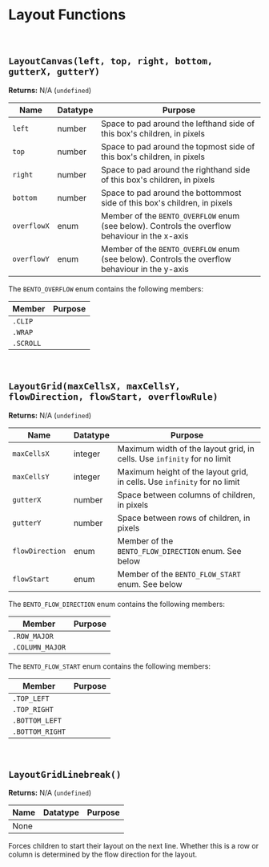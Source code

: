 # Layout Functions

&nbsp;

## `LayoutCanvas(left, top, right, bottom, gutterX, gutterY)`

**Returns:** N/A (`undefined`)

|Name       |Datatype|Purpose                                                                                       |
|-----------|--------|----------------------------------------------------------------------------------------------|
|`left`     |number  |Space to pad around the lefthand side of this box's children, in pixels                       |
|`top`      |number  |Space to pad around the topmost side of this box's children, in pixels                        |
|`right`    |number  |Space to pad around the righthand side of this box's children, in pixels                      |
|`bottom`   |number  |Space to pad around the bottommost side of this box's children, in pixels                     |
|`overflowX`|enum    |Member of the `BENTO_OVERFLOW` enum (see below). Controls the overflow behaviour in the x-axis|
|`overflowY`|enum    |Member of the `BENTO_OVERFLOW` enum (see below). Controls the overflow behaviour in the y-axis|

The `BENTO_OVERFLOW` enum contains the following members:

|Member   |Purpose|
|---------|-------|
|`.CLIP`  |       |
|`.WRAP`  |       |
|`.SCROLL`|       |

&nbsp;

## `LayoutGrid(maxCellsX, maxCellsY, flowDirection, flowStart, overflowRule)`

**Returns:** N/A (`undefined`)

|Name           |Datatype|Purpose                                                                 |
|---------------|--------|------------------------------------------------------------------------|
|`maxCellsX`    |integer |Maximum width of the layout grid, in cells. Use `infinity` for no limit |
|`maxCellsY`    |integer |Maximum height of the layout grid, in cells. Use `infinity` for no limit|
|`gutterX`      |number  |Space between columns of children, in pixels                            |
|`gutterY`      |number  |Space between rows of children, in pixels                               |
|`flowDirection`|enum    |Member of the `BENTO_FLOW_DIRECTION` enum. See below                    |
|`flowStart`    |enum    |Member of the `BENTO_FLOW_START` enum. See below                        |

The `BENTO_FLOW_DIRECTION` enum contains the following members:

|Member         |Purpose|
|---------------|-------|
|`.ROW_MAJOR`   |       |
|`.COLUMN_MAJOR`|       |

The `BENTO_FLOW_START` enum contains the following members:

|Member         |Purpose|
|---------------|-------|
|`.TOP_LEFT`    |       |
|`.TOP_RIGHT`   |       |
|`.BOTTOM_LEFT` |       |
|`.BOTTOM_RIGHT`|       |

&nbsp;

## `LayoutGridLinebreak()`

**Returns:** N/A (`undefined`)

|Name|Datatype|Purpose|
|----|--------|-------|
|None|        |       |

Forces children to start their layout on the next line. Whether this is a row or column is determined by the flow direction for the layout.
